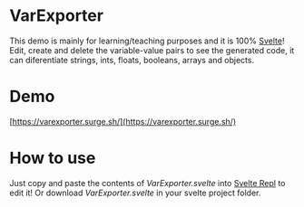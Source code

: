 # VarExporter
This demo is mainly for learning/teaching purposes and it is 100% [Svelte](https://svelte.dev)! Edit, create and delete the variable-value pairs to see the generated code, it can diferentiate strings, ints, floats, booleans, arrays and objects.

# Demo
[https://varexporter.surge.sh/](https://varexporter.surge.sh/)

# How to use
Just copy and paste the contents of *VarExporter.svelte* into [Svelte Repl](https://svelte.dev/repl/) to edit it!
Or download *VarExporter.svelte* in your svelte project folder.
